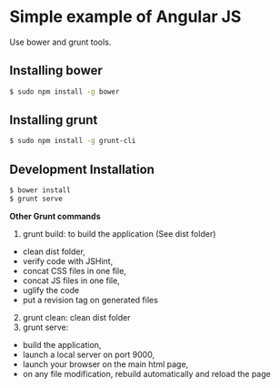 # Simple example of Angular JS

Use bower and grunt tools.

## Installing bower

```bash
$ sudo npm install -g bower
```

## Installing grunt

```bash
$ sudo npm install -g grunt-cli
```

## Development Installation

```bash
$ bower install
$ grunt serve
```

**Other Grunt commands**

1. grunt build: to build the application (See dist folder)
  - clean dist folder,
  - verify code with JSHint,
  - concat CSS files in one file,
  - concat JS files in one file,
  - uglify the code
  - put a revision tag on generated files
2. grunt clean: clean dist folder
3. grunt serve:
  - build the application,
  - launch a local server on port 9000,
  - launch your browser on the main html page,
  - on any file modification, rebuild automatically and reload the page
